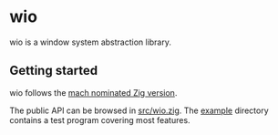 # wio

wio is a window system abstraction library.

## Getting started

wio follows the [mach nominated Zig version][1].

The public API can be browsed in [src/wio.zig][2]. The [example][3] directory
contains a test program covering most features.

[1]: https://machengine.org/docs/nominated-zig/
[2]: https://github.com/ypsvlq/wio/blob/master/src/wio.zig
[3]: https://github.com/ypsvlq/wio/tree/master/example
